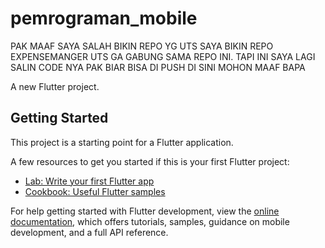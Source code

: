 # pemrograman_mobile
PAK MAAF SAYA SALAH BIKIN REPO YG UTS SAYA BIKIN REPO EXPENSEMANGER UTS GA GABUNG SAMA REPO INI. TAPI INI SAYA LAGI SALIN CODE NYA PAK BIAR BISA DI PUSH DI SINI MOHON MAAF BAPA

A new Flutter project.

## Getting Started

This project is a starting point for a Flutter application.

A few resources to get you started if this is your first Flutter project:

- [Lab: Write your first Flutter app](https://docs.flutter.dev/get-started/codelab)
- [Cookbook: Useful Flutter samples](https://docs.flutter.dev/cookbook)

For help getting started with Flutter development, view the
[online documentation](https://docs.flutter.dev/), which offers tutorials,
samples, guidance on mobile development, and a full API reference.


